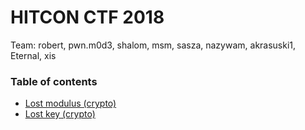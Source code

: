 # HITCON CTF 2018

Team: robert, pwn.m0d3, shalom, msm, sasza, nazywam, akrasuski1, Eternal, xis

### Table of contents

* [Lost modulus (crypto)](crypto_paillier)
* [Lost key (crypto)](crypto_rsa)
